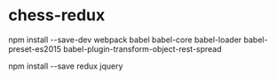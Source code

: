 # chess-redux

npm install --save-dev webpack babel babel-core babel-loader babel-preset-es2015 babel-plugin-transform-object-rest-spread

npm install --save redux jquery
